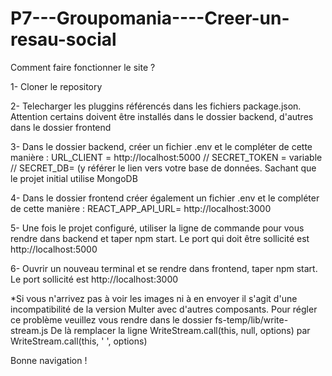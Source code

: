 # P7---Groupomania----Creer-un-resau-social

Comment faire fonctionner le site ?

1- Cloner le repository

2- Telecharger les pluggins référencés dans les fichiers package.json. Attention certains doivent être installés dans le dossier backend, d'autres dans le dossier frontend

3- Dans le dossier backend, créer un fichier .env et le compléter de cette manière : 
URL_CLIENT = http://localhost:5000    //
SECRET_TOKEN = variable     //
SECRET_DB= (y référer le lien vers votre base de données. Sachant que le projet initial utilise MongoDB

4- Dans le dossier frontend créer également un fichier .env et le compléter de cette manière :
REACT_APP_API_URL= http://localhost:3000

5- Une fois le projet configuré, utiliser la ligne de commande pour vous rendre dans backend et taper npm start. Le port qui doit être sollicité est http://localhost:5000

6- Ouvrir un nouveau terminal et se rendre dans frontend, taper npm start. Le port sollicité est http://localhost:3000

*Si vous n'arrivez pas à voir les images ni à en envoyer il s'agit d'une incompatibilité de la version Multer avec d'autres composants. Pour régler ce problème veuillez
vous rendre dans le dossier fs-temp/lib/write-stream.js De là remplacer la ligne WriteStream.call(this, null, options) par WriteStream.call(this, ' ', options)

Bonne navigation !

